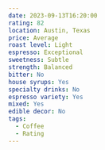 ```yaml
---
date: 2023-09-13T16:20:00
rating: 82
location: Austin, Texas
price: Average
roast level: Light
espresso: Exceptional
sweetness: Subtle
strength: Balanced
bitter: No
house syrups: Yes
specialty drinks: No
espresso variety: Yes
mixed: Yes
edible decor: No
tags:
  - Coffee
  - Rating
---
```



